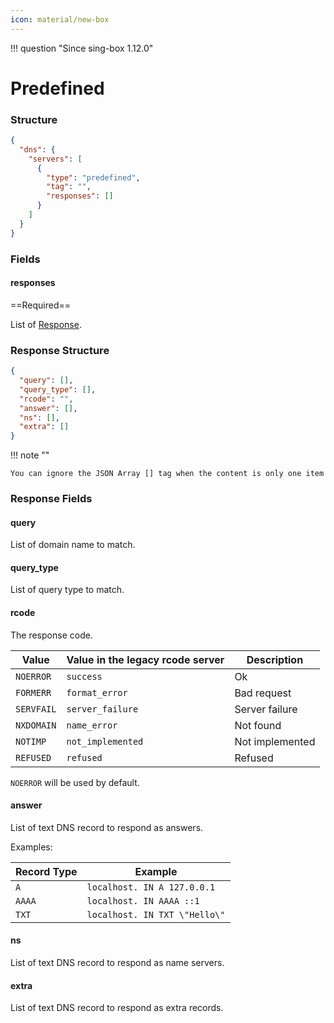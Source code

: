 ```yaml
---
icon: material/new-box
---
```


!!! question "Since sing-box 1.12.0"

# Predefined

### Structure

```json
{
  "dns": {
    "servers": [
      {
        "type": "predefined",
        "tag": "",
        "responses": []
      }
    ]
  }
}
```

### Fields

#### responses

==Required==

List of [Response](#response-structure).

### Response Structure

```json
{
  "query": [],
  "query_type": [],
  "rcode": "",
  "answer": [],
  "ns": [],
  "extra": []
}
```

!!! note ""

    You can ignore the JSON Array [] tag when the content is only one item

### Response Fields

#### query

List of domain name to match.

#### query_type

List of query type to match.

#### rcode

The response code.

| Value      | Value in the legacy rcode server | Description     |
|------------|----------------------------------|-----------------|
| `NOERROR`  | `success`                        | Ok              |
| `FORMERR`  | `format_error`                   | Bad request     |
| `SERVFAIL` | `server_failure`                 | Server failure  |
| `NXDOMAIN` | `name_error`                     | Not found       |
| `NOTIMP`   | `not_implemented`                | Not implemented |
| `REFUSED`  | `refused`                        | Refused         |

`NOERROR` will be used by default.

#### answer

List of text DNS record to respond as answers.

Examples:

| Record Type | Example                       |
|-------------|-------------------------------|
| `A`         | `localhost. IN A 127.0.0.1`   |
| `AAAA`      | `localhost. IN AAAA ::1`      |
| `TXT`       | `localhost. IN TXT \"Hello\"` |

#### ns

List of text DNS record to respond as name servers.

#### extra

List of text DNS record to respond as extra records.

